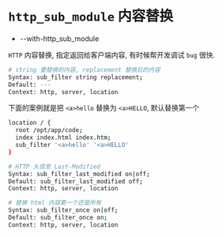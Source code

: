 # `http_sub_module` 内容替换

- --with-http_sub_module

`HTTP` 内容替换, 指定返回给客户端内容, 有时候帮开发调试 `bug` 很快.

```bash
# string 要替换的内容, replacement 替换后的内容
Syntax: sub_filter string replacement;
Default: ---
Context: http, server, location
```

下面的案例就是把 `<a>hello` 替换为 `<a>HELLO`, 默认替换第一个

```bash
location / {
  root /opt/app/code;
  index index.html index.htm;
  sub_filter '<a>hello' '<a>HELLO'
}
```

```bash
# HTTP 头信息 Last-Modified
Syntax: sub_filter_last_modified on|off;
Default: sub_filter_last_modified off;
Context: http, server, location
```

```bash
# 替换 html 内容第一个还是所有
Syntax: sub_filter_once on|off;
Default: sub_filter_once on;
Context: http, server, location
```